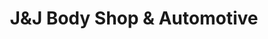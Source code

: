 ---
title: "J&J Body Shop & Automotive"
url: /mechanicsville/jandj-body-shop-and-automotive/
shop: car repair
---